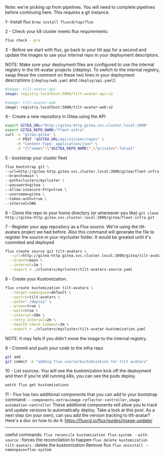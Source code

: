 Note: we're picking up from pipelines. You will need to complete pipelines before continuing here.
This requires a git instance.


1- Install flux
`brew install fluxcd/tap/flux`

2 - Check your k8 cluster meets flux requirements:
```bash
flux check --pre
```

3 - Before we start with flux, go back to your tilt app for a second and update the images to use your internal repo in your deployment descriptors.

NOTE: Make sure your deployment files are configured to use the internal registry in the tilt-avatar projects (/deploy). 
To switch to the internal registry, swap these the comment on these two lines in your deployment descriptions (`/deploy/web.yaml` and `/deploy/api.yaml`):
```yaml api.yaml
#image: tilt-avatar-api
image: registry.localhost:5000/tilt-avatar-api:v2
```
```bash web.yaml
#image: tilt-avatar-web
image: registry.localhost:5000/tilt-avatar-web:v2
```

4 - Create a new repository in Gitea using the API
```bash
export GITEA_URL="http://gitea-http.gitea.svc.cluster.local:3000"
export GITEA_REPO_NAME="fleet-infra"
curl -u "gitea:gitea" \
     -X POST "$GITEA_URL/api/v1/user/repos" \
     -H "Content-Type: application/json" \
     -d "{\"name\":\"$GITEA_REPO_NAME\",\"private\":false}"
```

5 - bootstrap your cluster fleet
```bash
flux bootstrap git \
--url=http://gitea-http.gitea.svc.cluster.local:3000/gitea/fleet-infra.git \
--branch=main \
--path=clusters/mycluster \
--password=gitea \
--allow-insecure-http=true \
--username=gitea \
--token-auth=true \
--interval=30m 
```

6 - Clone the repo to your home directory (or whereever you like)
`git clone http://gitea-http.gitea.svc.cluster.local:3000/gitea/fleet-infra.git`


7 - Register your app repository as a Flux source. We're using the tilt-avatars project we had before. Also this command will generate the file to register the source in your mycluster folder. It would be greated until it's commited and deployed 
```bash
flux create source git tilt-avatars \
  --url=http://gitea-http.gitea.svc.cluster.local:3000/gitea/tilt-avatars.git \
  --branch=main \
  --interval=1m \
  --export > ./clusters/mycluster/tilt-avatars-source.yaml
```

8 - Create your Kustomization. 
```bash
flux create kustomization tilt-avatars \
  --target-namespace=default \
  --source=tilt-avatars \
  --path="./deploy" \
  --prune=true \
  --wait=true \
  --interval=30m \
  --retry-interval=2m \
  --health-check-timeout=3m \
  --export > ./clusters/mycluster/tilt-avatar-kustomization.yaml
  ```

NOTE: It may fails if you didn't move the image to the internal registry. 

9 - Commit and push your code to the infra repo
```bash
git add .
git commit -m "adding flux source/kustomization for tilt avatars"
```

10 - List sources. You will see the kustomization kick off the deployment and then if you're still running k8s, you can see the pods deploy. 
```bash
watch flux get kustomizations
```

11 - Flux has two additional components that you can add to your bootstrap command: 
`--components-extra=image-reflector-controller,image-automation-controller` These additional components will allow you to track and update versions to automatically deploy. Take a look at this post. As a next step (on your own), can you add the version tracking to tilt-avatar? Here's a doc on how to do it: 
https://fluxcd.io/flux/guides/image-update/


------
useful commands:
`flux reconcile kustomization flux-system --with-source` : forces the reconcilation to happen
`flux delete kustomization  tilt-avatars` : delete the kustomization
Remove flux
`flux uninstall --namespace=flux-system`


